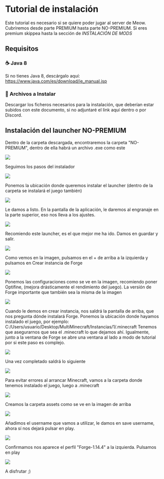 # Tutorial de instalación
Este tutorial es necesario si se quiere poder jugar al server de Meow. Cubriremos desde parte PREMIUM hasta parte NO-PREMIUM. Si eres premium skippea hasta la sección de *INSTALACIÓN DE MODS*

## Requisitos
### ☕ Java 8
Si no tienes Java 8, descárgalo aquí: https://www.java.com/es/download/ie_manual.jsp
### 📁 Archivos a Instalar
Descargar los ficheros necesarios para la instalación, que deberían estar subidos con este documento, si no adjuntaré el link aquí dentro o por Discord.

## Instalación del launcher NO-PREMIUM

Dentro de la carpeta descargada, encontraremos la carpeta "NO-PREMIUM", dentro de ella habrá un archivo .exe como este

![](imgs/instalacion-1.png)

Seguimos los pasos del instalador

![](imgs/instalacion-2.png)

Ponemos la ubicación donde queremos instalar el launcher (dentro de la carpeta se instalará el juego también)

![](imgs/instalacion-3.png)

Le damos a listo. En la pantalla de la aplicación, le daremos al engranaje en la parte superior, eso nos lleva a los ajustes.

![](imgs/config-5.png)

Recomiendo este launcher, es el que mejor me ha ido. Damos en guardar y salir.

![](imgs/config-1.png)

Como vemos en la imagen, pulsamos en el + de arriba a la izquierda y pulsamos en Crear instancia de Forge

![](imgs/config-2.png)

Ponemos las configuraciones como se ve en la imagen, recomiendo poner Optifine, (mejora drásticamente el rendimiento del juego). La versión de Forge importante que también sea la misma de la imagen

![](imgs/config-3.png)

Cuando le demos en crear instancia, nos saldrá la pantalla de arriba, que nos pregunta dónde instalará Forge. Ponemos la ubicación donde hayamos instalado el juego, por ejemplo:
C:/Users/usuario/Desktop/MultiMinecraft/Instancias/1/.minecraft
Tenemos que asegurarnos que sea el .minecraft lo que dejamos ahí. Igualmente, junto a la ventana de Forge se abre una ventana al lado a modo de tutorial por si este paso es complejo.

![](imgs/config-4.png)

Una vez completado saldrá lo siguiente

![](imgs/error-1.png)

Para evitar errores al arrancar Minecraft, vamos a la carpeta donde tenemos instalado el juego, luego a .minecraft

![](imgs/error-2.png)

Creamos la carpeta assets como se ve en la imagen de arriba

![](imgs/config-6.png)

Añadimos el username que vamos a utilizar, le damos en save username, ahora sí nos dejará pulsar en play.

![](imgs/config-7.png)

Confirmamos nos aparece el perfil "Forge-1.14.4" a la izquierda. Pulsamos en play

![](imgs/disfrute-1.png)

A disfrutar ;)